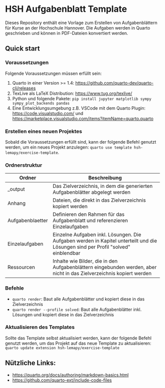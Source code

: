 # HSH Aufgabenblatt Template

Dieses Repository enthält eine Vorlage zum Erstellen von Aufgabenblättern für Kurse an der Hochschule Hannover. Die Aufgaben werden in Quarto geschrieben und können in PDF-Dateien konvertiert werden.

## Quick start

### Voraussetzungen

Folgende Voraussetzungen müssen erfüllt sein:

1. Quarto in einer Version >= 1.4: https://github.com/quarto-dev/quarto-cli/releases
2. TexLive als LaTeX Distribution: https://www.tug.org/texlive/
3. Python und folgende Pakete: `pip install jupyter matplotlib sympy sympy_plot_backends pandas`
4. Eine Entwicklungsumgebung z.B. VSCode mit dem Quarto Plugin: https://code.visualstudio.com/ und https://marketplace.visualstudio.com/items?itemName=quarto.quarto

### Erstellen eines neuen Projektes

Sobald die Voraussetzungen erfüllt sind, kann der folgende Befehl genutzt werden, um ein neues Projekt anzulegen: `quarto use template hsh-lemapy/exercise-template`.

### Ordnerstruktur

| Ordner           | Beschreibung                                                                                                                        |
|------------------|-------------------------------------------------------------------------------------------------------------------------------------|
| _output          | Das Zielverzeichnis, in dem die generierten Aufgabenblätter abgelegt werden                                                         |
| Anhang           | Dateien, die direkt in das Zielverzeichnis kopiert werden                                                                           |
| Aufgabenblaetter | Definieren den Rahmen für das Aufgabenblatt und referenzieren Einzelaufgaben                                                        |
| Einzelaufgaben   | Einzelne Aufgaben inkl. Lösungen. Die Aufgaben werden in Kapitel unterteilt und die Lösungen sind per Profil "solved" einblendbar |
| Ressourcen       | Inhalte wie Bilder, die in den Aufgabenblättern eingebunden werden, aber nicht in das Zielverzeichnis kopiert werden                |

### Befehle

- `quarto render`: Baut alle Aufgabenblätter und kopiert diese in das Zielverzeichnis
- `quarto render --profile solved`: Baut alle Aufgabenblätter inkl. Lösungen und kopiert diese in das Zielverzeichnis

### Aktualisieren des Templates

Sollte das Template selbst aktualisiert werden, kann der folgende Befehl genutzt werden, um das Projekt auf das neue Template zu aktualisieren: `quarto update extension hsh-lemapy/exercise-template`

## Nützliche Links:
- https://quarto.org/docs/authoring/markdown-basics.html
- https://github.com/quarto-ext/include-code-files
